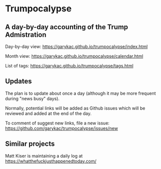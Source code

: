 # Trumpocalypse

## A day-by-day accounting of the Trump Admistration

Day-by-day view: https://garykac.github.io/trumpocalypse/index.html

Month view: https://garykac.github.io/trumpocalypse/calendar.html

List of tags: https://garykac.github.io/trumpocalypse/tags.html

## Updates

The plan is to update about once a day (although it may be more frequent during "news busy" days).

Normally, potential links will be added as Github issues which will be reviewed and added at the end of the day.

To comment of suggest new links, file a new issue: https://github.com/garykac/trumpocalypse/issues/new

## Similar projects

Matt Kiser is maintaining a daily log at https://whatthefuckjusthappenedtoday.com/

